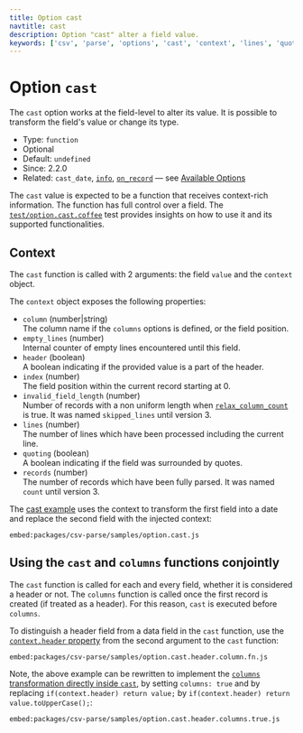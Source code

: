 ```yaml
---
title: Option cast
navtitle: cast
description: Option "cast" alter a field value.
keywords: ['csv', 'parse', 'options', 'cast', 'context', 'lines', 'quoting']
---
```


# Option `cast`

The `cast` option works at the field-level to alter its value. It is possible to transform the field's value or change its type.

* Type: `function`
* Optional
* Default: `undefined`
* Since: 2.2.0
* Related: `cast_date`, [`info`](/parse/options/info/), [`on_record`](/parse/options/on_record/) &mdash; see [Available Options](/parse/options/#available-options)

The `cast` value is expected to be a function that receives context-rich information. The function has full control over a field. The [`test/option.cast.coffee`](https://github.com/adaltas/node-csv/blob/master/packages/csv-parse/test/option.cast.coffee) test provides insights on how to use it and its supported functionalities.

## Context

The `cast` function is called with 2 arguments: the field `value` and the `context` object.

The `context` object exposes the following properties:
* `column` (number|string)   
  The column name if the `columns` options is defined, or the field position.
* `empty_lines` (number)   
  Internal counter of empty lines encountered until this field.
* `header` (boolean)   
  A boolean indicating if the provided value is a part of the header.
* `index` (number)   
  The field position within the current record starting at 0.
* `invalid_field_length` (number)   
  Number of records with a non uniform length when [`relax_column_count`](/parse/options/relax_column_count/) is true. It was named `skipped_lines` until version 3.
* `lines` (number)   
  The number of lines which have been processed including the current line.
* `quoting` (boolean)   
  A boolean indicating if the field was surrounded by quotes.
* `records` (number)   
  The number of records which have been fully parsed. It was named `count` until version 3.

The [cast example](https://github.com/adaltas/node-csv/blob/master/packages/csv-parse/samples/option.cast.js) uses the context to transform the first field into a date and replace the second field with the injected context:

`embed:packages/csv-parse/samples/option.cast.js`

## Using the `cast` and `columns` functions conjointly

The `cast` function is called for each and every field, whether it is considered a header or not. The `columns` function is called once the first record is created (if treated as a header). For this reason, `cast` is executed before `columns`.

To distinguish a header field from a data field in the `cast` function, use the [`context.header` property](https://github.com/adaltas/node-csv/blob/master/packages/csv-parse/samples/option.cast.header.column.fn.js) from the second argument to the `cast` function:

`embed:packages/csv-parse/samples/option.cast.header.column.fn.js`

Note, the above example can be rewritten to implement the [`columns` transformation directly inside `cast`](https://github.com/adaltas/node-csv/blob/master/packages/csv-parse/samples/option.cast.header.column.true.js), by setting `columns: true` and by replacing `if(context.header) return value;` by `if(context.header) return value.toUpperCase();`:

`embed:packages/csv-parse/samples/option.cast.header.columns.true.js`
